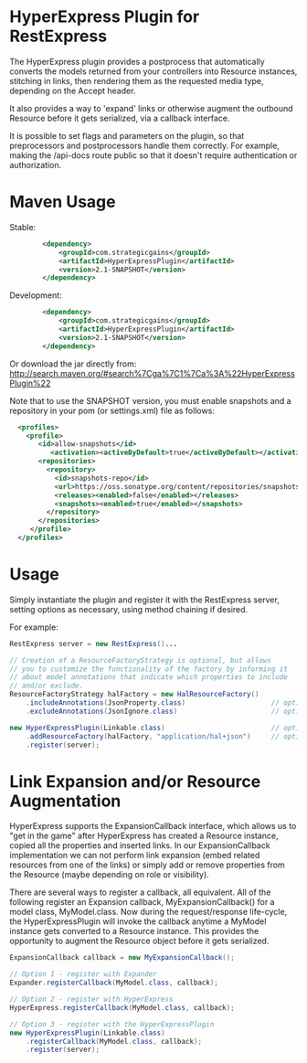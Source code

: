 HyperExpress Plugin for RestExpress
===================================

The HyperExpress plugin provides a postprocess that automatically converts the models returned
from your controllers into Resource instances, stitching in links, then rendering them as
the requested media type, depending on the Accept header.

It also provides a way to 'expand' links or otherwise augment the outbound Resource before
it gets serialized, via a callback interface.

It is possible to set flags and parameters on the plugin, so that preprocessors and postprocessors
handle them correctly.  For example, making the /api-docs route public so that it doesn't
require authentication or authorization.

Maven Usage
===========
Stable:
```xml
		<dependency>
			<groupId>com.strategicgains</groupId>
			<artifactId>HyperExpressPlugin</artifactId>
			<version>2.1-SNAPSHOT</version>
		</dependency>
```
Development:
```xml
		<dependency>
			<groupId>com.strategicgains</groupId>
			<artifactId>HyperExpressPlugin</artifactId>
			<version>2.1-SNAPSHOT</version>
		</dependency>
```
Or download the jar directly from: 
http://search.maven.org/#search%7Cga%7C1%7Ca%3A%22HyperExpressPlugin%22

Note that to use the SNAPSHOT version, you must enable snapshots and a repository in your pom (or settings.xml) file as follows:
```xml
  <profiles>
    <profile>
       <id>allow-snapshots</id>
          <activation><activeByDefault>true</activeByDefault></activation>
       <repositories>
         <repository>
           <id>snapshots-repo</id>
           <url>https://oss.sonatype.org/content/repositories/snapshots</url>
           <releases><enabled>false</enabled></releases>
           <snapshots><enabled>true</enabled></snapshots>
         </repository>
       </repositories>
     </profile>
  </profiles>
```

Usage
=====

Simply instantiate the plugin and register it with the RestExpress server, setting options
as necessary, using method chaining if desired.

For example:
```java
RestExpress server = new RestExpress()...

// Creation of a ResourceFactoryStrategy is optional, but allows
// you to customize the functionality of the factory by informing it
// about model annotations that indicate which properties to include
// and/or exclude.
ResourceFactoryStrategy halFactory = new HalResourceFactory()
	.includeAnnotations(JsonProperty.class)						// optional. properties annotated with this are included in outbound resources.
	.excludeAnnotations(JsonIgnore.class)						// optional. properties annotated with this are not included in outbound resources.

new HyperExpressPlugin(Linkable.class)							// optional to pass in the marker interface that denotes the models to process. Linkable is default.
	.addResourceFactory(halFactory, "application/hal+json")		// optional. Use this to configure your own Resource factories.
	.register(server);
```

Link Expansion and/or Resource Augmentation
===========================================

HyperExpress supports the ExpansionCallback interface, which allows us to "get in the game" after HyperExpress has created a Resource
instance, copied all the properties and inserted links.  In our ExpansionCallback implementation we can not perform link expansion
(embed related resources from one of the links) or simply add or remove properties from the Resource (maybe depending on role or visibility).

There are several ways to register a callback, all equivalent.  All of the following register an Expansion callback, MyExpansionCallback()
for a model class, MyModel.class. Now during the request/response life-cycle, the HyperExpressPlugin will invoke the callback anytime
a MyModel instance gets converted to a Resource instance.  This provides the opportunity to augment the Resource object before it gets
serialized.

```java
ExpansionCallback callback = new MyExpansionCallback();

// Option 1 - register with Expander
Expander.registerCallback(MyModel.class, callback);

// Option 2 - register with HyperExpress
HyperExpress.registerCallback(MyModel.class, callback);

// Option 3 - register with the HyperExpressPlugin
new HyperExpressPlugin(Linkable.class)
	.registerCallback(MyModel.class, callback);
	.register(server);
```
